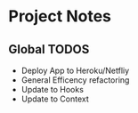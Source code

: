 # Project Notes

## Global TODOS

- Deploy App to Heroku/Netfliy
- General Efficency refactoring
- Update to Hooks
- Update to Context